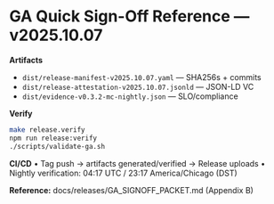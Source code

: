 # GA Quick Sign-Off Reference — v2025.10.07

**Artifacts**
- `dist/release-manifest-v2025.10.07.yaml` — SHA256s + commits
- `dist/release-attestation-v2025.10.07.jsonld` — JSON-LD VC
- `dist/evidence-v0.3.2-mc-nightly.json` — SLO/compliance

**Verify**
```bash
make release.verify
npm run release:verify
./scripts/validate-ga.sh
```

**CI/CD**
• Tag push → artifacts generated/verified → Release uploads
• Nightly verification: 04:17 UTC / 23:17 America/Chicago (DST)

**Reference:** docs/releases/GA_SIGNOFF_PACKET.md (Appendix B)